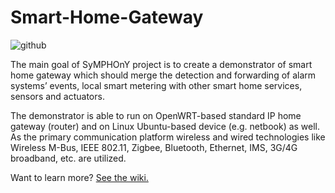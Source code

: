 # Smart-Home-Gateway
![github](https://cloud.githubusercontent.com/assets/7251912/9326203/7378ee42-4598-11e5-8423-0f2364fe2fac.png)

The main goal of SyMPHOnY project is to create a demonstrator of smart home gateway which should merge the detection and forwarding of alarm systems&rsquo; events, local smart metering with other smart home services, sensors and actuators. 

The demonstrator is able to run on OpenWRT-based standard IP home gateway (router) and on Linux Ubuntu-based device (e.g. netbook) as well. As the primary communication platform wireless and wired technologies like Wireless M-Bus, IEEE 802.11, Zigbee, Bluetooth, Ethernet, IMS, 3G/4G broadband, etc. are utilized.

Want to learn more? [See the wiki.](https://github.com/SyMPHOnY-/Smart-Home-Gateway/wiki)

